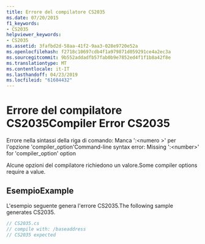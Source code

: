 ```yaml
---
title: Errore del compilatore CS2035
ms.date: 07/20/2015
f1_keywords:
- CS2035
helpviewer_keywords:
- CS2035
ms.assetid: 3fafbd2d-58aa-41f2-9aa3-028e9720e52a
ms.openlocfilehash: f2718c10697cdb4f1a979871d059291ce4a2ec3a
ms.sourcegitcommit: 9b552addadfb57fab0b9e7852ed4f1f1b8a42f8e
ms.translationtype: MT
ms.contentlocale: it-IT
ms.lasthandoff: 04/23/2019
ms.locfileid: "61684432"
---
```

# <a name="compiler-error-cs2035"></a><span data-ttu-id="39f9e-102">Errore del compilatore CS2035</span><span class="sxs-lookup"><span data-stu-id="39f9e-102">Compiler Error CS2035</span></span>
<span data-ttu-id="39f9e-103">Errore nella sintassi della riga di comando:  Manca ':\<numero >' per l'opzione 'compiler_option'</span><span class="sxs-lookup"><span data-stu-id="39f9e-103">Command-line syntax error:  Missing ':\<number>' for 'compiler_option' option</span></span>  
  
 <span data-ttu-id="39f9e-104">Alcune opzioni del compilatore richiedono un valore.</span><span class="sxs-lookup"><span data-stu-id="39f9e-104">Some compiler options require a value.</span></span>  
  
## <a name="example"></a><span data-ttu-id="39f9e-105">Esempio</span><span class="sxs-lookup"><span data-stu-id="39f9e-105">Example</span></span>  
 <span data-ttu-id="39f9e-106">L'esempio seguente genera l'errore CS2035.</span><span class="sxs-lookup"><span data-stu-id="39f9e-106">The following sample generates CS2035.</span></span>  
  
```csharp  
// CS2035.cs  
// compile with: /baseaddress  
// CS2035 expected  
```
